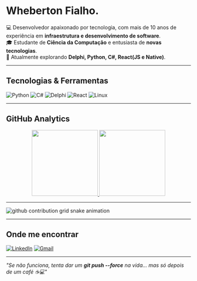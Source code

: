 # Wheberton Fialho.

💻 Desenvolvedor apaixonado por tecnologia, com mais de 10 anos de experiência em **infraestrutura e desenvolvimento de software**.  
🎓 Estudante de **Ciência da Computação** e entusiasta de **novas tecnologias**.  
🚀 Atualmente explorando **Delphi, Python, C#, React(JS e Native)**.

---

##  Tecnologias & Ferramentas

![Python](https://img.shields.io/badge/Python-3776AB?style=for-the-badge&logo=python&logoColor=white)
![C#](https://img.shields.io/badge/C%23-239120?style=for-the-badge&logo=c-sharp&logoColor=white)
![Delphi](https://img.shields.io/badge/Delphi-EE1F35?style=for-the-badge&logo=delphi&logoColor=white)
![React](https://img.shields.io/badge/React-20232A?style=for-the-badge&logo=react&logoColor=61DAFB)
![Linux](https://img.shields.io/badge/Linux-FCC624?style=for-the-badge&logo=linux&logoColor=black)

---

##  GitHub Analytics

<div align="center">
  <a href="https://github.com/SeuUsuario">
    <img height="180em" src="https://github-readme-stats.vercel.app/api?username=WhebertonFialho&show_icons=true&theme=dracula&include_all_commits=true&count_private=true"/>
    <img height="180em" src="https://github-readme-stats.vercel.app/api/top-langs/?username=WhebertonFialho&layout=compact&langs_count=7&theme=dracula"/>
  </a>
</div>

---

<picture>
  <source media="(prefers-color-scheme: dark)" srcset="https://raw.githubusercontent.com/whebertonfialho/whebertonfialho/output/github-contribution-grid-snake-dark.svg">
  <source media="(prefers-color-scheme: light)" srcset="https://raw.githubusercontent.com/whebertonfialho/whebertonfialho/output/github-contribution-grid-snake.svg">
  <img alt="github contribution grid snake animation" src="https://raw.githubusercontent.com/whebertonfialho/whebertonfialho/output/github-contribution-grid-snake.svg">
</picture>

---

##  Onde me encontrar

[![LinkedIn](https://img.shields.io/badge/LinkedIn-0A66C2?style=for-the-badge&logo=linkedin&logoColor=white)](https://www.linkedin.com/in/whebertonfialho/)
[![Gmail](https://img.shields.io/badge/Email-D14836?style=for-the-badge&logo=gmail&logoColor=white)](mailto:whebertonfialho@gmail.com)

---

 _"Se não funciona, tenta dar um **git push --force** na vida... mas só depois de um café ☕💻"_ 
